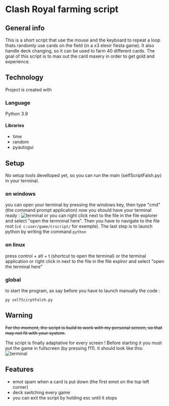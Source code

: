 # Clash Royal farming script 

## General info 
This is a short script that use the mouse and the keyboard to repeat a loop thats randomly use cards on the field (in a x3 elexir fiesta game). It also handle deck changing, so it can be used to farm 40 different cards.
The goal of this script is to max out the card maxery in order to get gold and experience. 

## Technology 
Project is created with

### Language 
Python 3.9

#### Libraries
- time 
- random 
- pyautogui 
  
## Setup
No setup tools develloped yet, so you can run the main (selfScriptFalsh.py) in your terminal.
### on windows
you can open your terminal by pressing the windows key, then type "cmd" (the command prompt application) now you should have your terminal ready :
![terminal](https://www.onlyinfotech.com/wp-content/uploads/2020/03/1584388899_137_How-To-Find-Windows-10-Product-Key-Using-Command-Prompt.jpg)
or you can right click next to the file in the file explorer and select "open the termninal here".
Then you have to navigate to the file root (``` cd c:user/game/crscript/ ``` for exemple).
The last step is to launch python by writing the command ```python```

### on linux
press control + atl + t (shortcut to open the terminal) or the terminal application or right click in next to the file in the file explror and select "open the terminal here"

### __global__

to start the program, as say before you have to launch manually the code :

```py selfScirptFalsh.py```



## Warning
~~For the moment, the script is build to work with my personal screen, so that may not fit with your system.~~


The script is finally adaptative for every screen ! Before starting it you must put the game in fullscreen (by pressing f11).
it should look like this:
![terminal](https://i.ytimg.com/vi/A-9C5v8zEkQ/maxresdefault.jpg)


## Features
- emot spam when a card is put down (the first emot on the top left corner)
- deck switching every game 
- you can exit the script by holding esc until it stops